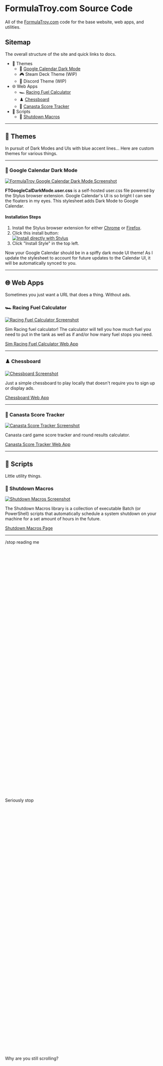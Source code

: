 # FormulaTroy.com Source Code

All of the [FormulaTroy.com](https://formulatroy.com) code for the base website, web apps, and utilities.

## Sitemap

The overall structure of the site and quick links to docs.

- 🎨 Themes
  - 📅 [Google Calendar Dark Mode](https://github.com/FormulaTroy/FormulaTroy.com#-google-calendar-dark-mode)
  - 🎮 Steam Deck Theme (WIP)
  - 💬 Discord Theme (WIP)
- 🌐 Web Apps
  - 🏎️ [Racing Fuel Calculator](https://github.com/FormulaTroy/FormulaTroy.com#%EF%B8%8F-racing-fuel-calculator)
  - ♟️ [Chessboard](https://github.com/FormulaTroy/FormulaTroy.com#%EF%B8%8F-chessboard)
  - 🎴 [Canasta Score Tracker](https://github.com/FormulaTroy/FormulaTroy.com#-canasta-score-tracker)
- 📜 Scripts
  - 🔌 [Shutdown Macros](https://github.com/FormulaTroy/FormulaTroy.com?tab=readme-ov-file#-shutdown-macros)

---------------------------

## 🎨 Themes

In pursuit of Dark Modes and UIs with blue accent lines... Here are custom themes for various things.

---------------------------

### 📅 Google Calendar Dark Mode

[![FormulaTroy Google Calendar Dark Mode Screenshot](https://formulatroy.github.io/FormulaTroy.com/img/projects/ftgcdm.png)](https://formulatroy.com/gc-dark)

**FTGoogleCalDarkMode.user.css** is a self-hosted user.css file powered by the Stylus browser extension. Google Calendar's UI is so bright I can see the floaters in my eyes. This stylesheet adds Dark Mode to Google Calendar.

#### Installation Steps

1. Install the Stylus browser extension for either [Chrome](https://chrome.google.com/webstore/detail/stylus/clngdbkpkpeebahjckkjfobafhncgmne) or [Firefox](https://addons.mozilla.org/firefox/addon/styl-us/).
2. Click this install button:<br>
[![Install directly with Stylus](https://img.shields.io/badge/Install%20directly%20with-Stylus-238b8b.svg)](https://formulatroy.github.io/FormulaTroy.com/theme/google-cal-dark/FTGoogleCalDarkMode.user.css)
3. Click "Install Style" in the top left.

Now your Google Calendar should be in a spiffy dark mode UI theme! As I update the stylesheet to account for future updates to the Calendar UI, it will be automatically synced to you.

---------------------------

## 🌐 Web Apps

Sometimes you just want a URL that does a thing. Without ads.

### 🏎️ Racing Fuel Calculator

[![Racing Fuel Calculator Screenshot](https://formulatroy.github.io/FormulaTroy.com/img/projects/racingcalc.png)](https://formulatroy.com/app/racing-calculator/)

Sim Racing fuel calculator! The calculator will tell you how much fuel you need to put in the tank as well as if and/or how many fuel stops you need.

[Sim Racing Fuel Calculator Web App](https://formulatroy.com/app/racing-calculator/)

---------------------------

### ♟️ Chessboard

[![Chessboard Screenshot](https://formulatroy.github.io/FormulaTroy.com/img/projects/chess.png)](https://formulatroy.com/app/chess/)

Just a simple chessboard to play locally that doesn't require you to sign up or display ads.

[Chessboard Web App](https://formulatroy.com/app/chess/)

---------------------------

### 🎴 Canasta Score Tracker

[![Canasta Score Tracker Screenshot](https://formulatroy.github.io/FormulaTroy.com/img/projects/canasta.png)](https://formulatroy.com/app/canasta/)

Canasta card game score tracker and round results calculator.

[Canasta Score Tracker Web App](https://formulatroy.com/app/canasta/)

---------------------------

## 📜 Scripts

Little utility things.

### 🔌 Shutdown Macros

[![Shutdown Macros Screenshot](https://formulatroy.github.io/FormulaTroy.com/img/projects/shutdown.png)](https://formulatroy.com/shutdown)

The Shutdown Macros library is a collection of executable Batch (or PowerShell) scripts that automatically schedule a system shutdown on your machine for a set amount of hours in the future.

[Shutdown Macros Page](https://formulatroy.com/shutdown)

---------------------------

/stop reading me
<br><br><br><br><br><br><br><br><br><br><br><br><br><br><br><br><br><br><br><br><br><br><br><br><br><br><br><br><br><br><br><br><br><br><br><br><br><br><br><br><br><br><br><br><br><br><br><br><br><br>
Seriously stop
<br><br><br><br><br><br><br><br><br><br><br><br><br><br><br><br><br><br><br><br><br><br><br><br><br><br><br><br><br><br><br><br><br><br><br><br><br><br><br><br><br><br><br><br><br><br><br><br><br><br>
Why are you still scrolling?
<br><br><br><br><br><br><br><br><br><br><br><br><br><br><br><br><br><br><br><br><br><br><br><br><br><br><br><br><br><br><br><br><br><br><br><br><br><br><br><br><br><br><br><br><br><br><br><br><br><br>
The End 😊
